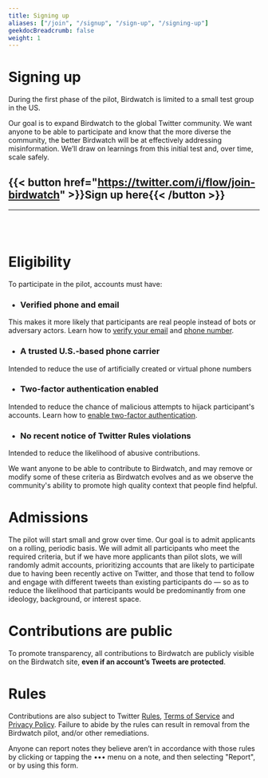```yaml
---
title: Signing up
aliases: ["/join", "/signup", "/sign-up", "/signing-up"]
geekdocBreadcrumb: false
weight: 1
---
```


# Signing up

During the first phase of the pilot, Birdwatch is limited to a small test group in the US.

Our goal is to expand Birdwatch to the global Twitter community. We want anyone to be able to participate and know that the more diverse the community, the better Birdwatch will be at effectively addressing misinformation. We’ll draw on learnings from this initial test and, over time, scale safely.

## {{< button href="https://twitter.com/i/flow/join-birdwatch" >}}Sign up here{{< /button >}}

---

<br>
<br>

# Eligibility

To participate in the pilot, accounts must have:

- ### **Verified phone and email**

This makes it more likely that participants are real people instead of bots or adversary actors. Learn how to [verify your email](https://help.twitter.com/managing-your-account/cant-confirm-my-email-address) and [phone number](https://help.twitter.com/managing-your-account/how-to-add-a-phone-number-to-your-account).

- ### **A trusted U.S.-based phone carrier**

Intended to reduce the use of artificially created or virtual phone numbers

- ### **Two-factor authentication enabled**

Intended to reduce the chance of malicious attempts to hijack participant's accounts.
Learn how to [enable two-factor authentication](https://help.twitter.com/managing-your-account/two-factor-authentication).

- ### **No recent notice of Twitter Rules violations**

Intended to reduce the likelihood of abusive contributions.

We want anyone to be able to contribute to Birdwatch, and may remove or modify some of these criteria as Birdwatch evolves and as we observe the community's ability to promote high quality context that people find helpful.

# Admissions

The pilot will start small and grow over time. Our goal is to admit applicants on a rolling, periodic basis. We will admit all participants who meet the required criteria, but if we have more applicants than pilot slots, we will randomly admit accounts, prioritizing accounts that are likely to participate due to having been recently active on Twitter, and those that tend to follow and engage with different tweets than existing participants do — so as to reduce the likelihood that participants would be predominantly from one ideology, background, or interest space.

# Contributions are public

To promote transparency, all contributions to Birdwatch are publicly visible on the Birdwatch site, **even if an account’s Tweets are protected**.

# Rules

Contributions are also subject to Twitter [Rules](https://help.twitter.com/rules-and-policies/twitter-rules), [Terms of Service](https://twitter.com/tos) and [Privacy Policy](https://twitter.com/privacy). Failure to abide by the rules can result in removal from the Birdwatch pilot, and/or other remediations.

Anyone can report notes they believe aren’t in accordance with those rules by clicking or tapping the ••• menu on a note, and then selecting "Report", or by using this form.
